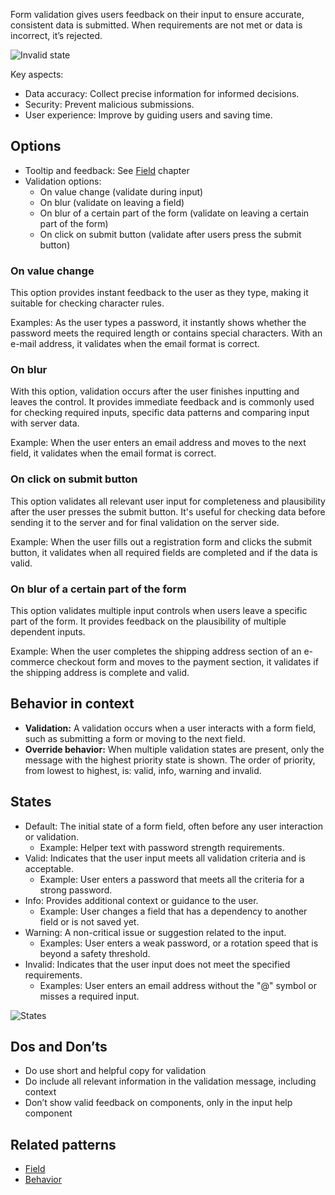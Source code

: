 Form validation gives users feedback on their input to ensure accurate, consistent data is submitted. When requirements are not met or data is incorrect, it’s rejected.

![Invalid state](https://www.figma.com/design/wEptRgAezDU1z80Cn3eZ0o/iX-Pattern-Illustrations?node-id=2767-5955&t=IIgjTqoOEP524yAH-4)

Key aspects:
- Data accuracy: Collect precise information for informed decisions.
- Security: Prevent malicious submissions.
- User experience: Improve by guiding users and saving time.

## Options
- Tooltip and feedback: See [Field](forms-field.md) chapter
- Validation options:
	- On value change (validate during input)
	- On blur (validate on leaving a field)
	- On blur of a certain part of the form (validate on leaving a certain part of the form)
	- On click on submit button (validate after users press the submit button)

### On value change
This option provides instant feedback to the user as they type, making it suitable for checking character rules.

Examples: As the user types a password, it instantly shows whether the password meets the required length or contains special characters. With an e-mail address, it validates when the email format is correct.

### On blur
With this option, validation occurs after the user finishes inputting and leaves the control. It provides immediate feedback and is commonly used for checking required inputs, specific data patterns and comparing input with server data.

Example: When the user enters an email address and moves to the next field, it validates when the email format is correct.

### On click on submit button
This option validates all relevant user input for completeness and plausibility after the user presses the submit button. It's useful for checking data before sending it to the server and for final validation on the server side. 

Example: When the user fills out a registration form and clicks the submit button, it validates when all required fields are completed and if the data is valid.

### On blur of a certain part of the form
This option validates multiple input controls when users leave a specific part of the form. It provides feedback on the plausibility of multiple dependent inputs. 

Example: When the user completes the shipping address section of an e-commerce checkout form and moves to the payment section, it validates if the shipping address is complete and valid.

## Behavior in context
- **Validation:** A validation occurs when a user interacts with a form field, such as submitting a form or moving to the next field.
- **Override behavior:** When multiple validation states are present, only the message with the highest priority state is shown. The order of priority, from lowest to highest, is: valid, info, warning and invalid.

## States
- Default: The initial state of a form field, often before any user interaction or validation.
	- Example: Helper text with password strength requirements.
- Valid: Indicates that the user input meets all validation criteria and is acceptable.
	- Example: User enters a password that meets all the criteria for a strong password.
- Info: Provides additional context or guidance to the user.
	- Example: User changes a field that has a dependency to another field or is not saved yet.
- Warning: A non-critical issue or suggestion related to the input.
	- Examples: User enters a weak password, or a rotation speed that is beyond a safety threshold.
- Invalid: Indicates that the user input does not meet the specified requirements.
	- Examples: User enters an email address without the "@" symbol or misses a required input.

![States](https://www.figma.com/design/wEptRgAezDU1z80Cn3eZ0o/iX-Pattern-Illustrations?node-id=2767-5681&t=IIgjTqoOEP524yAH-4)

## Dos and Don’ts
- Do use short and helpful copy for validation
- Do include all relevant information in the validation message, including context
- Don’t show valid feedback on components, only in the input help component

## Related patterns
- [Field](forms-field.md)
- [Behavior](forms-behavior.md)
